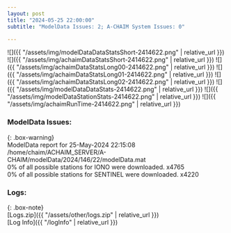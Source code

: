 ```yaml
---
layout: post
title: "2024-05-25 22:00:00"
subtitle: "ModelData Issues: 2; A-CHAIM System Issues: 0"

---
```


![]({{ "/assets/img/modelDataDataStatsShort-2414622.png" | relative_url }})
![]({{ "/assets/img/achaimDataStatsShort-2414622.png" | relative_url }})
![]({{ "/assets/img/achaimDataStatsLong00-2414622.png" | relative_url }})
![]({{ "/assets/img/achaimDataStatsLong01-2414622.png" | relative_url }})
![]({{ "/assets/img/achaimDataStatsLong02-2414622.png" | relative_url }})
![]({{ "/assets/img/modelDataDataStats-2414622.png" | relative_url }})
![]({{ "/assets/img/modelDataStationStats-2414622.png" | relative_url }})
![]({{ "/assets/img/achaimRunTime-2414622.png" | relative_url }})


### ModelData Issues:  
  
{: .box-warning}  
 ModelData report for 25-May-2024 22:15:08   
 /home/chaim/ACHAIM_SERVER/A-CHAIM/modelData/2024/146/22/modelData.mat   
 0% of all possible stations for IONO were downloaded. x4765   
 0% of all possible stations for SENTINEL were downloaded. x4220   
  


### Logs:  
  
{: .box-note}  
[Logs.zip]({{ "/assets/other/logs.zip" | relative_url }})  
[Log Info]({{ "/logInfo" | relative_url }})  
